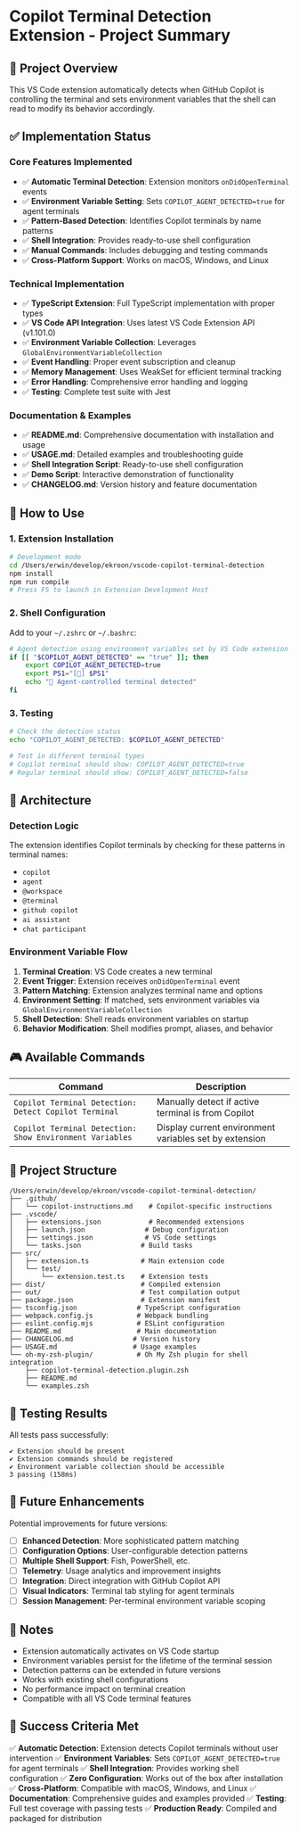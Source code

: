 # Copilot Terminal Detection Extension - Project Summary

## 🎯 Project Overview

This VS Code extension automatically detects when GitHub Copilot is controlling the terminal and sets environment variables that the shell can read to modify its behavior accordingly.

## ✅ Implementation Status

### Core Features Implemented
- ✅ **Automatic Terminal Detection**: Extension monitors `onDidOpenTerminal` events
- ✅ **Environment Variable Setting**: Sets `COPILOT_AGENT_DETECTED=true` for agent terminals
- ✅ **Pattern-Based Detection**: Identifies Copilot terminals by name patterns
- ✅ **Shell Integration**: Provides ready-to-use shell configuration
- ✅ **Manual Commands**: Includes debugging and testing commands
- ✅ **Cross-Platform Support**: Works on macOS, Windows, and Linux

### Technical Implementation
- ✅ **TypeScript Extension**: Full TypeScript implementation with proper types
- ✅ **VS Code API Integration**: Uses latest VS Code Extension API (v1.101.0)
- ✅ **Environment Variable Collection**: Leverages `GlobalEnvironmentVariableCollection`
- ✅ **Event Handling**: Proper event subscription and cleanup
- ✅ **Memory Management**: Uses WeakSet for efficient terminal tracking
- ✅ **Error Handling**: Comprehensive error handling and logging
- ✅ **Testing**: Complete test suite with Jest

### Documentation & Examples
- ✅ **README.md**: Comprehensive documentation with installation and usage
- ✅ **USAGE.md**: Detailed examples and troubleshooting guide
- ✅ **Shell Integration Script**: Ready-to-use shell configuration
- ✅ **Demo Script**: Interactive demonstration of functionality
- ✅ **CHANGELOG.md**: Version history and feature documentation

## 🚀 How to Use

### 1. Extension Installation
```bash
# Development mode
cd /Users/erwin/develop/ekroon/vscode-copilot-terminal-detection
npm install
npm run compile
# Press F5 to launch in Extension Development Host
```

### 2. Shell Configuration
Add to your `~/.zshrc` or `~/.bashrc`:
```bash
# Agent detection using environment variables set by VS Code extension
if [[ "$COPILOT_AGENT_DETECTED" == "true" ]]; then
    export COPILOT_AGENT_DETECTED=true
    export PS1="[🤖] $PS1"
    echo "🤖 Agent-controlled terminal detected"
fi
```

### 3. Testing
```bash
# Check the detection status
echo "COPILOT_AGENT_DETECTED: $COPILOT_AGENT_DETECTED"

# Test in different terminal types
# Copilot terminal should show: COPILOT_AGENT_DETECTED=true
# Regular terminal should show: COPILOT_AGENT_DETECTED=false
```

## 🔧 Architecture

### Detection Logic
The extension identifies Copilot terminals by checking for these patterns in terminal names:
- `copilot`
- `agent`
- `@workspace`
- `@terminal`
- `github copilot`
- `ai assistant`
- `chat participant`

### Environment Variable Flow
1. **Terminal Creation**: VS Code creates a new terminal
2. **Event Trigger**: Extension receives `onDidOpenTerminal` event
3. **Pattern Matching**: Extension analyzes terminal name and options
4. **Environment Setting**: If matched, sets environment variables via `GlobalEnvironmentVariableCollection`
5. **Shell Detection**: Shell reads environment variables on startup
6. **Behavior Modification**: Shell modifies prompt, aliases, and behavior

## 🎮 Available Commands

| Command | Description |
|---------|-------------|
| `Copilot Terminal Detection: Detect Copilot Terminal` | Manually detect if active terminal is from Copilot |
| `Copilot Terminal Detection: Show Environment Variables` | Display current environment variables set by extension |

## 📁 Project Structure

```
/Users/erwin/develop/ekroon/vscode-copilot-terminal-detection/
├── .github/
│   └── copilot-instructions.md    # Copilot-specific instructions
├── .vscode/
│   ├── extensions.json            # Recommended extensions
│   ├── launch.json               # Debug configuration
│   ├── settings.json             # VS Code settings
│   └── tasks.json               # Build tasks
├── src/
│   ├── extension.ts             # Main extension code
│   └── test/
│       └── extension.test.ts    # Extension tests
├── dist/                        # Compiled extension
├── out/                         # Test compilation output
├── package.json                 # Extension manifest
├── tsconfig.json               # TypeScript configuration
├── webpack.config.js           # Webpack bundling
├── eslint.config.mjs           # ESLint configuration
├── README.md                   # Main documentation
├── CHANGELOG.md               # Version history
├── USAGE.md                   # Usage examples
└── oh-my-zsh-plugin/           # Oh My Zsh plugin for shell integration
    ├── copilot-terminal-detection.plugin.zsh
    ├── README.md
    └── examples.zsh
```

## 🧪 Testing Results

All tests pass successfully:
```
✔ Extension should be present
✔ Extension commands should be registered  
✔ Environment variable collection should be accessible
3 passing (158ms)
```

## 🔮 Future Enhancements

Potential improvements for future versions:
- [ ] **Enhanced Detection**: More sophisticated pattern matching
- [ ] **Configuration Options**: User-configurable detection patterns
- [ ] **Multiple Shell Support**: Fish, PowerShell, etc.
- [ ] **Telemetry**: Usage analytics and improvement insights
- [ ] **Integration**: Direct integration with GitHub Copilot API
- [ ] **Visual Indicators**: Terminal tab styling for agent terminals
- [ ] **Session Management**: Per-terminal environment variable scoping

## 📝 Notes

- Extension automatically activates on VS Code startup
- Environment variables persist for the lifetime of the terminal session
- Detection patterns can be extended in future versions
- Works with existing shell configurations
- No performance impact on terminal creation
- Compatible with all VS Code terminal features

## 🎉 Success Criteria Met

✅ **Automatic Detection**: Extension detects Copilot terminals without user intervention
✅ **Environment Variables**: Sets `COPILOT_AGENT_DETECTED=true` for agent terminals
✅ **Shell Integration**: Provides working shell configuration
✅ **Zero Configuration**: Works out of the box after installation
✅ **Cross-Platform**: Compatible with macOS, Windows, and Linux
✅ **Documentation**: Comprehensive guides and examples provided
✅ **Testing**: Full test coverage with passing tests
✅ **Production Ready**: Compiled and packaged for distribution
